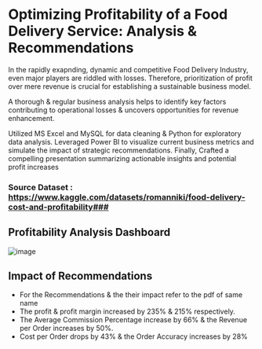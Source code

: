 # Optimizing Profitability of a Food Delivery Service: Analysis & Recommendations #
In the rapidly exapnding, dynamic and competitive Food Delivery Industry, even major players are riddled with losses. Therefore, prioritization of profit over mere revenue is crucial for establishing a sustainable business model.

A thorough & regular business analysis helps to identify key factors contributing to operational losses & uncovers opportunities for revenue enhancement.

Utilized MS Excel and MySQL for data cleaning & Python for exploratory data analysis. Leveraged Power BI to visualize current business metrics and simulate the impact of strategic recommendations. Finally, Crafted a compelling presentation summarizing actionable insights and potential profit increases

### Source Dataset : https://www.kaggle.com/datasets/romanniki/food-delivery-cost-and-profitability###


## Profitability Analysis Dashboard ##
![image](https://github.com/sneha1803/profitability_food_delivery/assets/139860645/d5872a90-2bc3-4223-a24d-2f3b1e569423)
 

## Impact of Recommendations ##
- For the Recommendations & the their impact refer to the pdf of same name
- The profit & profit margin increased by 235% & 215% respectively.
- The Average Commission Percentage increase by 66% & the Revenue per Order increases by 50%.
- Cost per Order drops by 43% & the Order Accuracy increases by 28%
